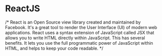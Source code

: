 # ReactJS
/*
React is an Open Source view library created and maintained by Facebook. 
It's a great tool to render the User Interface (UI) of modern web applications.
React uses a syntax extension of JavaScript called JSX that allows you to write HTML directly 
within JavaScript. This has several benefits. It lets you use the full programmatic power of JavaScript 
within HTML, and helps to keep your code readable.
*/
